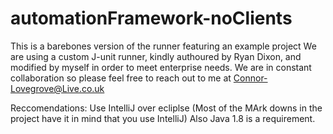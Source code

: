 # automationFramework-noClients
This is a barebones version of the runner featuring an example project
We are using a custom J-unit runner, kindly authoured by Ryan Dixon, and modified by myself in order to meet enterprise needs.
We are in constant collaboration so please feel free to reach out to me at Connor-Lovegrove@Live.co.uk

Reccomendations: Use IntelliJ over ecliplse (Most of the MArk downs in the project have it in mind that you use IntelliJ)
Also Java 1.8 is a requirement. 

